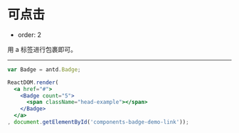 # 可点击

- order: 2

用 a 标签进行包裹即可。

---

````jsx
var Badge = antd.Badge;

ReactDOM.render(
  <a href="#">
    <Badge count="5">
      <span className="head-example"></span>
    </Badge>
  </a>
, document.getElementById('components-badge-demo-link'));
````
